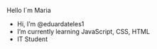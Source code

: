 Hello I´m Maria

- Hi, I’m @eduardateles1
- I’m currently learning JavaScript, CSS, HTML
- IT Student
